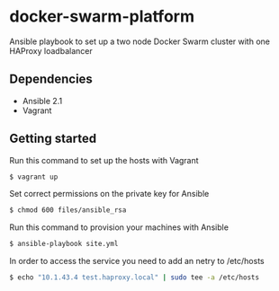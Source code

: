 # docker-swarm-platform
Ansible playbook to set up a two node Docker Swarm cluster with one HAProxy loadbalancer


## Dependencies
* Ansible 2.1
* Vagrant

## Getting started 
Run this command to set up the hosts with Vagrant
```bash
$ vagrant up
```
Set correct permissions on the private key for Ansible
```bash
$ chmod 600 files/ansible_rsa
```
Run this command to provision your machines with Ansible
```bash
$ ansible-playbook site.yml
```
In order to access the service you need to add an netry to /etc/hosts
```bash
$ echo "10.1.43.4 test.haproxy.local" | sudo tee -a /etc/hosts
```
